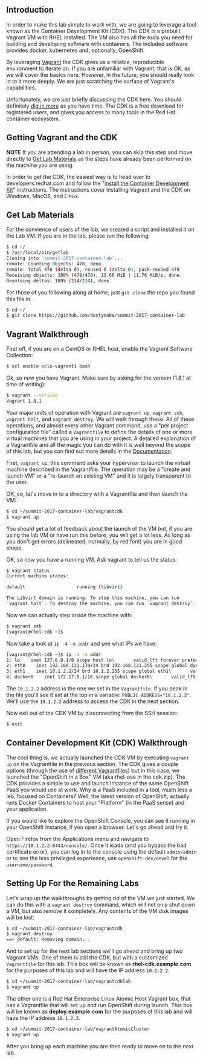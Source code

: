 ## Introduction

In order to make this lab simple to work with, we are going to leverage
a tool known as the Container Development Kit (CDK). The CDK is a prebuilt 
Vagrant VM with RHEL installed. The VM also has all the tools you need for
building and developing software with containers. The included
software provides docker, kubernetes and, optionally, OpenShift. 

By leveraging [Vagrant](https://www.vagrantup.com/) the CDK gives us a reliable, 
reproducible environment to iterate on. If you are unfamiliar with Vagrant, 
that is OK, as we will cover the basics here. However, in the future, you
should really look in to it more deeply. We are just scratching the surface
of Vagrant's capabilities.

Unfortunately, we are just briefly discussing the CDK here. You should definitely 
[dig in more](http://developers.redhat.com/products/cdk/) as you have time.
The CDK is a free download for registered users, and gives you access to
many tools in the Red Hat container ecosystem.

## Getting Vagrant and the CDK

**NOTE** If you are attending a lab in person, you can skip this step
         and move directly to [Get Lab Materials](#get-lab-materials) as 
         the steps have already been performed on the machine you are using.

In order to get the CDK, the easiest way is to head over to developers.redhat.com 
and follow the "[install the Container Development Kit](http://developers.redhat.com/products/cdk/get-started/)" 
instructions. The instructions cover installing Vagrant and the CDK on Windows, 
MacOS, and Linux. 

## Get Lab Materials

For the convience of users of the lab, we created a script and installed 
it on the Lab VM. If you are in the lab, please run the following:

```bash
$ cd ~/
$ /usr/local/bin/getlab 
Cloning into 'summit-2017-container-lab'...
remote: Counting objects: 478, done.
remote: Total 478 (delta 0), reused 0 (delta 0), pack-reused 478
Receiving objects: 100% (478/478), 13.66 MiB | 11.76 MiB/s, done.
Resolving deltas: 100% (214/214), done.
```

For those of you following along at home, just `git clone` the repo you 
found this file in:

```bash
$ cd ~/
$ git clone https://github.com/dustymabe/summit-2017-container-lab
```

## Vagrant Walkthrough

First off, if you are on a CentOS or RHEL host, enable the Vagrant 
Software Collection:

```bash
$ scl enable sclo-vagrant1 bash
```

Ok, so now you have Vagrant. Make sure by asking for the version (1.8.1 
at time of writing):

```bash
$ vagrant --version
Vagrant 1.8.1
```

Your major units of operation with Vagrant are `vagrant up`, `vagrant ssh`, 
`vagrant halt`, and `vagrant destroy`. We will walk through these. 
All of these operations, and almost every other Vagrant command, use a "per 
project configuration file" called a `Vagrantfile` to define the details of 
one or more virtual machines that you are using in your project. A detailed 
explanation of a Vagrantfile and all the magic you can do with it is well 
beyond the scope of this lab, but you can find out more details in the 
[Documentation](https://www.vagrantup.com/docs/vagrantfile/).


First, `vagrant up`: this command asks your hypervisor to launch the virtual 
machine described in the Vagrantfile. The operation may be a "create and launch 
VM" or a "re-launch an existing VM" and it is largely transparent to the user. 
 
OK, so, let's move in to a directory with a Vagrantfile and then launch the VM:

```bash
$ cd ~/summit-2017-container-lab/vagrantcdk
$ vagrant up
```

You should get a lot of feedback about the launch of the VM but, if you are 
using the lab VM or have run this before, you will get a lot less. As long 
as you don't get errors (delineated, normally, by red font) you are in good shape.

OK, so now you have a running VM. Ask vagrant to tell us the status:

```bash
$ vagrant status
Current machine states:

default                   running (libvirt)

The Libvirt domain is running. To stop this machine, you can run
`vagrant halt`. To destroy the machine, you can run `vagrant destroy`.
```

Now we can actually step inside the machine with:

```bash
$ vagrant ssh
[vagrant@rhel-cdk ~]$ 
```

Now take a look at `ip -4 -o addr` and see what IPs we have: 

```bash
[vagrant@rhel-cdk ~]$ ip -4 -o addr
1: lo    inet 127.0.0.1/8 scope host lo\       valid_lft forever preferred_lft forever
2: eth0    inet 192.168.121.170/24 brd 192.168.121.255 scope global dynamic eth0\       valid_lft 3430sec preferred_lft 3430sec
3: eth1    inet 10.1.2.2/24 brd 10.1.2.255 scope global eth1\       valid_lft forever preferred_lft forever
4: docker0    inet 172.17.0.1/16 scope global docker0\       valid_lft forever preferred_lft forever
```

The `10.1.2.2` address is the one we set in the `Vagrantfile`. If you
peak in the file you'll see it set at the top in a variable: 
`PUBLIC_ADDRESS="10.1.2.2"`. We'll use the `10.1.2.2` address to
access the CDK in the next section.

Now exit out of the CDK VM by disconnecting from the SSH session:

```bash
$ exit
```

## Container Development Kit (CDK) Walkthrough

The cool thing is, we actually launched the CDK VM by executing `vagrant up` on
the Vagrantfile in the previous section. The CDK gives a couple options (through the use of 
[different Vagrantfiles](https://developers.redhat.com/download-manager/file/cdk-2.0.0.zip)) 
but in this case, we launched the "OpenShift in a Box" VM (aka rhel-ose in 
the cdk.zip). The CDK provides a simple to use and launch instance of the 
same OpenShift PaaS you would use at work. Why is a PaaS included in a tool, 
much less a lab, focused on Containers? Well, the latest version of OpenShift, 
actually runs Docker Containers to host your "Platform" (in the PaaS sense) 
and your application.

If you would like to explore the OpenShift Console, you can see it running 
in your OpenShift instance, if you open a browser. Let's go ahead and try it. 

Open Firefox from the Applications menu and navigate to 
`https://10.1.2.2:8443/console/`. Once it loads (and you bypass the bad 
certificate error), you can log in to the console using the default 
`admin/admin` or to see the less privileged experience, use 
`openshift-dev/devel` for the `username/password`.

## Setting Up For the Remaining Labs

Let's wrap up the walkthroughs by getting rid of the VM we just
started. We can do this with a `vagrant destroy` command, which will
not only shut down a VM, but also remove it completely. Any contents
of the VM disk images will be lost:

```bash
$ cd ~/summit-2017-container-lab/vagrantcdk
$ vagrant destroy
==> default: Removing domain...
```

And to set up for the next lab sections we'll go ahead and bring up
two Vagrant VMs. One of them is still the CDK, but with a customized
`Vagrantfile` for this lab. This box will be known as **rhel-cdk.example.com** 
for the purposes of this lab and will have the IP address `10.1.2.2`.

```bash
$ cd ~/summit-2017-container-lab/vagrantcdklab
$ vagrant up
```

The other one is a Red Hat Enterprise Linux Atomic Host Vagrant box, 
that has a Vagrantfile that will set up and run OpenShift during launch.
This box will be known as **deploy.example.com** for the purposes of
this lab and will have the IP address `10.1.2.3`.

```bash
$ cd ~/summit-2017-container-lab/vagrantAtomicCluster
$ vagrant up
```

After you bring up each machine you are then ready to move on to the
next lab.
